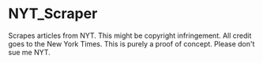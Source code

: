 # NYT_Scraper
Scrapes articles from NYT. This might be copyright infringement. All credit goes to the New York Times. 
This is purely a proof of concept. Please don't sue me NYT.
